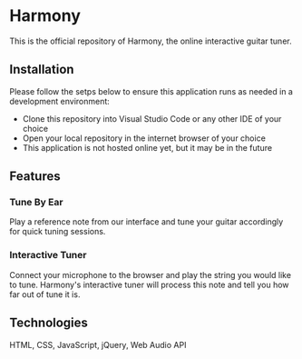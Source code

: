 # Harmony

 This is the official repository of Harmony, the online interactive guitar tuner.



## Installation
Please follow the setps below to ensure this application runs as needed in a development environment:
 * Clone this repository into Visual Studio Code or any other IDE of your choice
 * Open your local repository in the internet browser of your choice
 * This application is not hosted online yet, but it may be in the future



## Features
### Tune By Ear
Play a reference note from our interface and tune your guitar accordingly for quick tuning sessions.

### Interactive Tuner
Connect your microphone to the browser and play the string you would like to tune.  Harmony's interactive tuner will process this note and tell you how far out of tune it is.



## Technologies
HTML, CSS, JavaScript, jQuery, Web Audio API